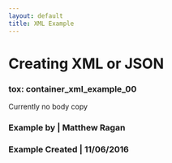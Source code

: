 ```yaml
---
layout: default
title: XML Example
---
```


# Creating XML or JSON
### tox: container_xml_example_00

Currently no body copy

### Example by | Matthew Ragan
### Example Created | 11/06/2016